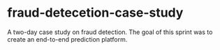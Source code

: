 # fraud-detecetion-case-study
A two-day case study on fraud detection. The goal of this sprint was to create an end-to-end prediction platform.
